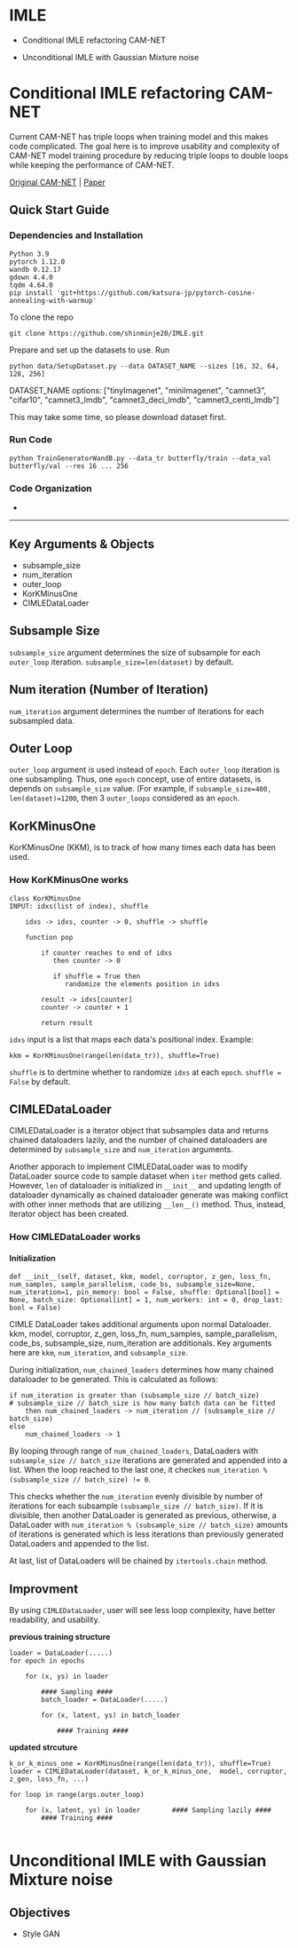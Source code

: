 # IMLE

* Conditional IMLE refactoring CAM-NET

* Unconditional IMLE with Gaussian Mixture noise


# Conditional IMLE refactoring CAM-NET

Current CAM-NET has triple loops when training model and this makes code complicated. The goal here is to improve usability and complexity of CAM-NET model training procedure by reducing triple loops to double loops while keeping the performance of CAM-NET.

[Original CAM-NET](https://niopeng.github.io/CAM-Net/) | [Paper](https://arxiv.org/abs/2106.09015)

## Quick Start Guide
### Dependencies and Installation
```
Python 3.9
pytorch 1.12.0 
wandb 0.12.17
gdown 4.4.0
tqdm 4.64.0
pip install 'git+https://github.com/katsura-jp/pytorch-cosine-annealing-with-warmup'
```
To clone the repo
```
git clone https://github.com/shinminje20/IMLE.git
```

Prepare and set up the datasets to use. Run
```
python data/SetupDataset.py --data DATASET_NAME --sizes [16, 32, 64, 128, 256]
```
DATASET_NAME options: ["tinyImagenet", "miniImagenet", "camnet3", "cifar10", "camnet3_lmdb", "camnet3_deci_lmdb", "camnet3_centi_lmdb"]

This may take some time, so please download dataset first.

### Run Code

```
python TrainGeneratorWandB.py --data_tr butterfly/train --data_val butterfly/val --res 16 ... 256
```

### Code Organization
- 

---

## Key Arguments & Objects

* subsample_size
* num_iteration
* outer_loop
* KorKMinusOne
* CIMLEDataLoader

## Subsample Size

`subsample_size` argument determines the size of subsample for each `outer_loop` iteration. `subsample_size=len(dataset)` by default.

## Num iteration (Number of Iteration)

`num_iteration` argument determines the number of iterations for each subsampled data.

## Outer Loop
`outer_loop` argument is used instead of `epoch`. Each `outer_loop` iteration is one subsampling. Thus, one `epoch` concept, use of entire datasets, is depends on `subsample_size` value. (For example, if `subsample_size=400, len(dataset)=1200`, then 3 `outer_loops` considered as an `epoch`.

## KorKMinusOne

KorKMinusOne (KKM), is to track of how many times each data has been used. 

### How KorKMinusOne works

```
class KorKMinusOne
INPUT: idxs(list of index), shuffle

    idxs -> idxs, counter -> 0, shuffle -> shuffle
    
    function pop
        
        if counter reaches to end of idxs 
           then counter -> 0
           
           if shuffle = True then
              randomize the elements position in idxs
        
        result -> idxs[counter]
        counter -> counter + 1

        return result
```

`idxs` input is a list that maps each data's positional index. Example:
```
kkm = KorKMinusOne(range(len(data_tr)), shuffle=True)
```
`shuffle` is to dertmine whether to randomize `idxs` at each `epoch`. `shuffle = False` by default.

## CIMLEDataLoader

CIMLEDataLoader is a iterator object that subsamples data and returns chained dataloaders lazily, and the number of chained dataloaders are determined by `subsample_size` and `num_iteration` arguments.

Another apporach to implement CIMLEDataLoader was to modify DataLoader source code to sample dataset when `iter` method gets called. However, `len` of dataloader is initialized in `__init__` and updating length of dataloader dynamically as chained dataloader generate was making conflict with other inner methods that are utilizing `__len__()` method. Thus, instead, iterator object has been created. 

### How CIMLEDataLoader works

#### Initialization
```
def __init__(self, dataset, kkm, model, corruptor, z_gen, loss_fn, num_samples, sample_parallelism, code_bs, subsample_size=None, num_iteration=1, pin_memory: bool = False, shuffle: Optional[bool] = None, batch_size: Optional[int] = 1, num_workers: int = 0, drop_last: bool = False)
```

CIMLE DataLoader takes additional arguments upon normal Dataloader. kkm, model, corruptor, z_gen, loss_fn, num_samples, sample_parallelism, code_bs, subsample_size, num_iteration are additionals. Key arguments here are `kkm`, `num_iteration`, and `subsample_size`.

During initialization, `num_chained_loaders` determines how many chained dataloader to be generated. This is calculated as follows:

```
if num_iteration is greater than (subsample_size // batch_size)          # subsample_size // batch_size is how many batch data can be fitted             
    then num_chained_loaders -> num_iteration // (subsample_size // batch_size)
else
    num_chained_loaders -> 1
```

By looping through range of `num_chained_loaders`, DataLoaders with `subsample_size // batch_size` iterations are generated and appended into a list. When the loop reached to the last one, it checkes `num_iteration % (subsample_size // batch_size) != 0`. 

This checks whether the `num_iteration` evenly divisible by number of iterations for each subsample `(subsample_size // batch_size)`. If it is divisible, then another DataLoader is generated as previous, otherwise, a DataLoader with `num_iteration % (subsample_size // batch_size)` amounts of iterations is generated which is less iterations than previously generated DataLoaders and appended to the list.

At last, list of DataLoaders will be chained by `itertools.chain` method. 

## Improvment

By using `CIMLEDataLoader`, user will see less loop complexity, have better readability, and usability.

**previous training structure**
```
loader = DataLoader(.....)
for epoch in epochs

    for (x, ys) in loader
        
        #### Sampling ####
        batch_loader = DataLoader(.....)
        
        for (x, latent, ys) in batch_loader
        
            #### Training ####
```

**updated strcuture**
```
k_or_k_minus_one = KorKMinusOne(range(len(data_tr)), shuffle=True)
loader = CIMLEDataLoader(dataset, k_or_k_minus_one,  model, corruptor, z_gen, loss_fn, ...)

for loop in range(args.outer_loop)

    for (x, latent, ys) in loader        #### Sampling lazily ####
        #### Training ####
        
```

# Unconditional IMLE with Gaussian Mixture noise

## Objectives
* Style GAN

